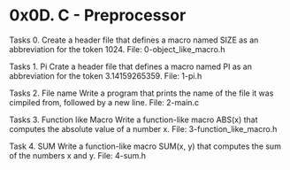 # 0x0D. C - Preprocessor

Tasks 0. Create a header file that defines a macro named SIZE as an abbreviation for the token 1024.
File: 0-object_like_macro.h

Tasks 1. Pi
Crate a header file that defines a macro named PI as an abbreviation for the token 3.14159265359.
File: 1-pi.h

Tasks 2. File name
Write a program that prints the name of the file it was cimpiled from, followed by a new line.
File: 2-main.c

Tasks 3. Function like Macro
Write a function-like macro ABS(x) that computes the absolute value of a number x.
File: 3-function_like_macro.h

Task 4. SUM
Write a function-like macro SUM(x, y) that computes the sum of the numbers x and y.
File: 4-sum.h
